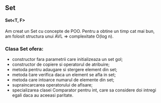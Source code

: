 ## Set 
#### Set<T, F>
Am creat un Set cu concepte de POO. Pentru a obtine un timp cat mai bun, am folosit structura unui AVL => complexitate O(log n). 
### Clasa Set ofera: 
* constructor fara parametrii care initializeaza un set gol;
* constructor de copiere si operatorul de atribuire;
* metoda pentru adaugare si stergere element din set;
* metoda ̆care verifica daca un element se afla in set;
* metoda care intoarce numarul de elemente din set;
* supraincarcarea operatorului de afisare;
* specializarea clasei Comparator pentru int,  care sa considere doi intregi egali daca au aceeasi paritate.
